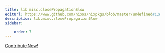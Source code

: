 ```yaml
---
title: lib.misc.closePropagationSlow
editUrl: https://www.github.com/nixos/nixpkgs/blob/master/undefined#L160C26
description: lib.misc.closePropagationSlow
sidebar:

    order: 7
---
```


<a href="https://www.github.com/nixos/nixpkgs/blob/master/undefined#L160C26">Contribute Now!</a>




